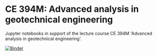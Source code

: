 # CE 394M: Advanced analysis in geotechnical engineering

Jupyter notebooks in support of the lecture course CE 394M 'Advanced analysis in geotechnical engineering'.

[![Binder](http://mybinder.org/badge.svg)](http://mybinder.org/repo/kks32-courses/ce394m-notebooks)
